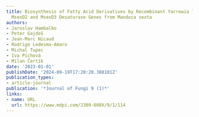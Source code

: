 ```yaml
---
title: Biosynthesis of Fatty Acid Derivatives by Recombinant Yarrowia lipolytica Containing
  MsexD2 and MsexD3 Desaturase Genes from Manduca sexta
authors:
- Jaroslav Hambalko
- Peter Gajdoš
- Jean-Marc Nicaud
- Rodrigo Ledesma-Amaro
- Michal Tupec
- Iva Pichová
- Milan Čertík
date: '2023-01-01'
publishDate: '2024-09-19T17:20:20.388101Z'
publication_types:
- article-journal
publication: '*Journal of Fungi 9 (1)*'
links:
- name: URL
  url: https://www.mdpi.com/2309-608X/9/1/114
---
```

